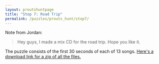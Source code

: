 ```yaml
---
layout: proutshuntpage
title: "Stop 7: Road Trip"
permalink: /puzzles/prouts_hunt/stop7/
---
```


Note from Jordan:

> Hey guys, I made a mix CD for the road trip. Hope you like it.

The puzzle consists of the first 30 seconds of each of 13 songs. [Here's a download link for a zip of all the files.](../mix_cd.zip)